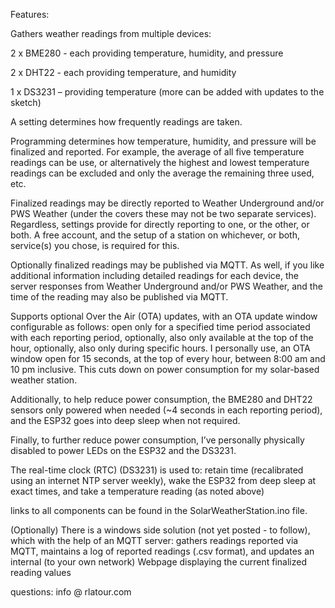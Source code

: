 Features:

Gathers weather readings from multiple devices:

2 x BME280 - each providing temperature, humidity, and pressure

2 x DHT22 - each providing temperature, and humidity

1 x DS3231 – providing temperature (more can be added with updates to the sketch)

A setting determines how frequently readings are taken.

Programming determines how temperature, humidity, and pressure will be finalized and reported. For example, the average of all five temperature readings can be use, or alternatively the highest and lowest temperature readings can be excluded and only the average the remaining three used, etc.

Finalized readings may be directly reported to Weather Underground and/or PWS Weather (under the covers these may not be two separate services). Regardless, settings provide for directly reporting to one, or the other, or both. A free account, and the setup of a station on whichever, or both, service(s) you chose, is required for this.

Optionally finalized readings may be published via MQTT. As well, if you like additional information including detailed readings for each device, the server responses from Weather Underground and/or PWS Weather, and the time of the reading may also be published via MQTT.

Supports optional Over the Air (OTA) updates, with an OTA update window configurable as follows: open only for a specified time period associated with each reporting period, optionally, also only available at the top of the hour, optionally, also only during specific hours. I personally use, an OTA window open for 15 seconds, at the top of every hour, between 8:00 am and 10 pm inclusive. This cuts down on power consumption for my solar-based weather station.

Additionally, to help reduce power consumption, the BME280 and DHT22 sensors only powered when needed (~4 seconds in each reporting period), and the ESP32 goes into deep sleep when not required.

Finally, to further reduce power consumption, I’ve personally physically disabled to power LEDs on the ESP32 and the DS3231.

The real-time clock (RTC) (DS3231) is used to: 
  retain time (recalibrated using an internet NTP server weekly), 
  wake the ESP32 from deep sleep at exact times,
  and take a temperature reading (as noted above)

links to all components can be found in the SolarWeatherStation.ino file.

(Optionally) There is a windows side solution (not yet posted - to follow), which with the help of an MQTT server: gathers readings reported via MQTT, maintains a log of reported readings (.csv format), and updates an internal (to your own network) Webpage displaying the current finalized reading values

questions: info @ rlatour.com
